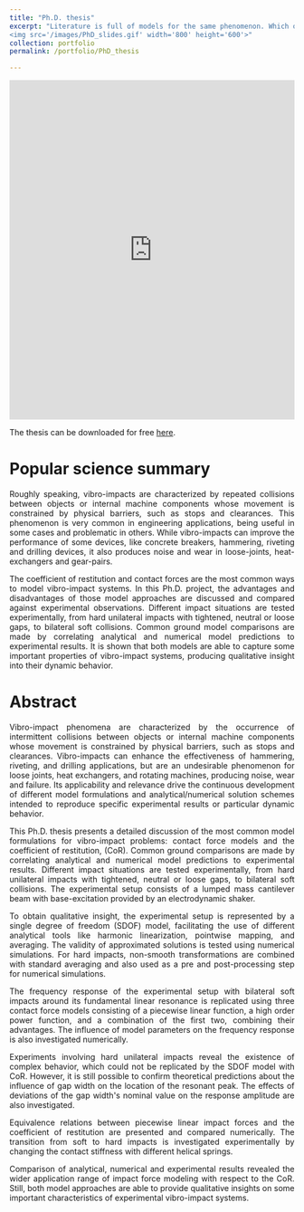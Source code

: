 ```yaml
---
title: "Ph.D. thesis"
excerpt: "Literature is full of models for the same phenomenon. Which of them is the most suitable for your problem?<br/>I generated qualitative insights about experimental vibro-impact systems by comparing analytical and numerical results from different models to experimental data.<br/>
<img src='/images/PhD_slides.gif' width='800' height='600'>"
collection: portfolio
permalink: /portfolio/PhD_thesis

---
```



<style>
    .responsive-wrap iframe{ max-width: 100%;}
</style>

<div class="responsive-wrap">
    <iframe src="https://onedrive.live.com/embed?cid=B7FE94897B491732&resid=B7FE94897B491732%21763&authkey=AIWPMztU28zvF9U&em=2" width="800" height="600" frameborder="0" scrolling="no" allowfullscreen="true" mozallowfullscreen="true" webkitallowfullscreen="true"></iframe>    
</div>


The thesis can be downloaded for free [here](https://doi.org/10.11581/dtu:00000042).

Popular science summary
======
<p align="justify">
Roughly speaking, vibro-impacts are characterized by repeated collisions between objects or internal machine components whose movement is constrained by physical barriers, such as stops and clearances. This phenomenon is very common in engineering applications, being useful in some cases and problematic in others. While vibro-impacts can improve the performance of some devices, like concrete breakers, hammering, riveting and drilling devices, it also produces noise and wear in loose-joints, heat-exchangers and gear-pairs.
</p>
<p align="justify">
The coefficient of restitution and contact forces are the most common ways to model vibro-impact systems. In this Ph.D. project, the advantages and disadvantages of those model approaches are discussed and compared against experimental observations. Different impact situations are tested experimentally, from hard unilateral impacts with tightened, neutral or loose gaps, to bilateral soft collisions. Common ground model comparisons are made by correlating analytical and numerical model predictions to experimental results. It is shown that both models are able to capture some important properties of vibro-impact systems, producing qualitative insight into their dynamic behavior.
</p>

Abstract
======
<p align="justify">
Vibro-impact phenomena are characterized by the occurrence of intermittent collisions between objects or internal machine components whose movement is constrained by physical barriers, such as stops and clearances. Vibro-impacts can enhance the effectiveness of hammering, riveting, and drilling applications, but are an undesirable phenomenon for loose joints, heat exchangers, and rotating machines, producing noise, wear and failure. Its applicability and relevance drive the continuous development of different model formulations and analytical/numerical solution schemes intended to reproduce specific experimental results or particular dynamic behavior.
</p>
<p align="justify">
This Ph.D. thesis presents a detailed discussion of the most common model formulations for vibro-impact problems: contact force models and the coefficient of restitution, (CoR). Common ground comparisons are made by correlating analytical and numerical model predictions to experimental results. Different impact situations are tested experimentally, from hard unilateral impacts with tightened, neutral or loose gaps, to bilateral soft collisions. The experimental setup consists of a lumped mass cantilever beam with base-excitation provided by an electrodynamic shaker.
</p>
<p align="justify">
To obtain qualitative insight, the experimental setup is represented by a single degree of freedom (SDOF) model, facilitating the use of different analytical tools like harmonic linearization, pointwise mapping, and averaging. The validity of approximated solutions is tested using numerical simulations. For hard impacts, non-smooth transformations are combined with standard averaging and also used as a pre and post-processing step for numerical simulations.
</p>
<p align="justify">
The frequency response of the experimental setup with bilateral soft impacts around its fundamental linear resonance is replicated using three contact force models consisting of a piecewise linear function, a high order power function, and a combination of the first two, combining their advantages. The influence of model parameters on the frequency response is also investigated numerically.
</p>
<p align="justify">
Experiments involving hard unilateral impacts reveal the existence of complex behavior, which could not be replicated by the SDOF model with CoR. However, it is still possible to confirm theoretical predictions about the influence of gap width on the location of the resonant peak. The effects of deviations of the gap width's nominal value on the response amplitude are also investigated.
</p>
<p align="justify">
Equivalence relations between piecewise linear impact forces and the coefficient of restitution are presented and compared numerically. The transition from soft to hard impacts is investigated experimentally by changing the contact stiffness with different helical springs.
</p>
<p align="justify">
Comparison of analytical, numerical and experimental results revealed the wider application range of impact force modeling with respect to the CoR. Still, both model approaches are able to provide qualitative insights on some important characteristics of experimental vibro-impact systems.
</p>
